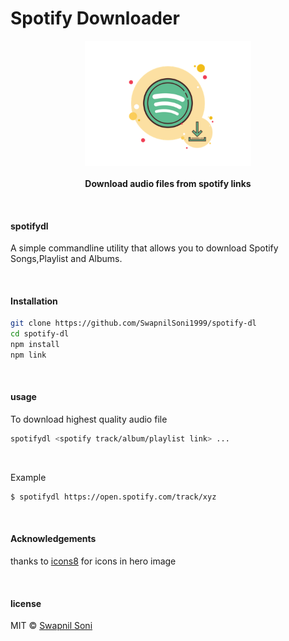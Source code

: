 # Spotify Downloader 
<p align="center">
  <img src="./hero.png" height="200px"/>
  <br><br>
  <b>Download audio files from spotify links</b>
  <br>
</p>

&nbsp;

#### spotifydl

A simple commandline utility that allows you to download Spotify Songs,Playlist and Albums.


&nbsp;

#### Installation

```sh
git clone https://github.com/SwapnilSoni1999/spotify-dl
cd spotify-dl
npm install
npm link
```

&nbsp;

#### usage

To download highest quality audio file
```sh
spotifydl <spotify track/album/playlist link> ...
```

&nbsp;

Example
```sh
$ spotifydl https://open.spotify.com/track/xyz

```

&nbsp;

#### Acknowledgements

thanks to [icons8](https://icons8.com) for icons in hero image

&nbsp;

#### license

MIT © [Swapnil Soni](https://github.com/SwapnilSoni1999)
